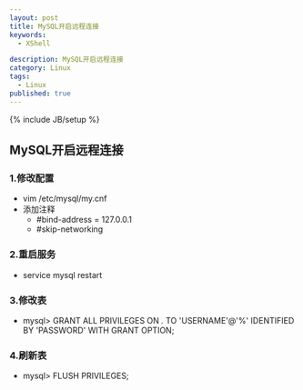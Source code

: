 ```yaml
---
layout: post
title: MySQL开启远程连接
keywords:
  - XShell

description: MySQL开启远程连接
category: Linux
tags:
  - Linux
published: true
---
```

{% include JB/setup %}



<!--more-->
## MySQL开启远程连接
### 1.修改配置 
* vim /etc/mysql/my.cnf
* 添加注释
  * #bind-address           = 127.0.0.1
  * #skip-networking

### 2.重启服务
* service mysql restart

### 3.修改表
* mysql> GRANT ALL PRIVILEGES ON *.* TO 'USERNAME'@'%' IDENTIFIED BY 'PASSWORD' WITH GRANT OPTION;

### 4.刷新表
* mysql> FLUSH PRIVILEGES;

